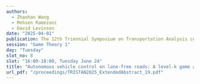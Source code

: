 ```yaml
---
authors:
  - Zhaohan Wang
  - Mohsen Ramezani
  - David Levinson
date: "2025-04-01"
publication: The 12th Triennial Symposium on Transportation Analysis conference
session: "Game Theory 1"
day: "Tuesday"
slot_no: 8
slot: "16:00-18:00, Tuesday June 24"
title: "Autonomous vehicle control on lane-free roads: A level-k game approach"
url_pdf: "/proceedings/TRISTAN2025_ExtendedAbstract_19.pdf"
---
```

